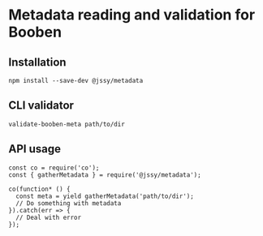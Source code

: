 # Metadata reading and validation for Booben
## Installation
`npm install --save-dev @jssy/metadata`
## CLI validator
`validate-booben-meta path/to/dir`
## API usage
```ecmascript 6
const co = require('co');
const { gatherMetadata } = require('@jssy/metadata');

co(function* () {
  const meta = yield gatherMetadata('path/to/dir');
  // Do something with metadata
}).catch(err => {
  // Deal with error
});
```
